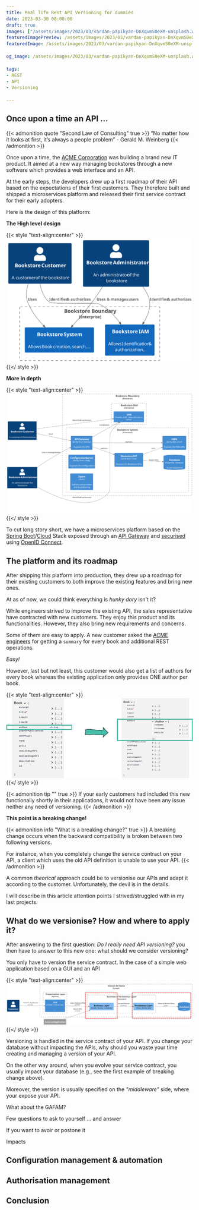 ```yaml
---
title: Real life Rest API Versioning for dummies
date: 2023-03-30 08:00:00
draft: true
images: ["/assets/images/2023/03/vardan-papikyan-DnXqvmS0eXM-unsplash.webp"]
featuredImagePreview: /assets/images/2023/03/vardan-papikyan-DnXqvmS0eXM-unsplash.webp
featuredImage: /assets/images/2023/03/vardan-papikyan-DnXqvmS0eXM-unsplash.webp

og_image: /assets/images/2023/03/vardan-papikyan-DnXqvmS0eXM-unsplash.webp

tags:
- REST
- API
- Versioning

---
```


## Once upon a time an API ...

{{< admonition quote "Second Law of Consulting" true >}}
“No matter how it looks at first, it’s always a people problem” - Gerald M. Weinberg
{{< /admonition >}}

Once upon a time, the [ACME Corporation](https://en.wikipedia.org/wiki/Acme_Corporation) was building a brand new IT product. 
It aimed at a new way managing bookstores through a new software which provides a web interface and an API.

At the early steps, the developers drew up a first roadmap of their API based on the expectations of their first customers.
They therefore built and shipped a microservices platform and released their first service contract for their early adopters.

Here is the design of this platform:

**The High level design**

{{< style "text-align:center" >}}
![c4 context diagram](/assets/images/2023/03/Bookstore-System_Context_diagram_for_Bookstore_System.svg )
{{</ style >}}

**More in depth**

{{< style "text-align:center" >}}
![c4 container diagram](/assets/images/2023/03/Bookstore-Container_Context_diagram_for_Bookstore_System.svg )
{{</ style >}}

To cut long story short, we have a microservices platform based on the [Spring Boot](https://docs.spring.io/spring-boot/docs/)/[Cloud](https://docs.spring.io/spring-boot/docs/) Stack exposed through an [API Gateway](https://spring.io/projects/spring-cloud-gateway) and [securised](https://github.com/spring-projects/spring-authorization-server/) using [OpenID Connect](https://openid.net/).

## The platform and its roadmap

After shipping this platform into production, they drew up a roadmap for their existing customers to both improve the existing features and bring new ones.

At as of now, we could think everything is _hunky dory_ isn't it?

While engineers strived to improve the existing API, the sales representative have contracted with new customers.
They enjoy this product and its functionalities.
However, they also bring new requirements and concerns.

Some of them are easy to apply. 
A new customer asked the [ACME engineers](https://en.wikipedia.org/wiki/Acme_Corporation)  for getting a ``summary`` for every book and additional REST operations. 

_Easy!_

However, last but not least, this customer would also get a list of authors for every book whereas the existing application only provides ONE author per book. 

{{< style "text-align:center" >}}
![c4 context diagram](/assets/images/2023/03/breaking_change.webp )
{{</ style >}}


{{< admonition tip "" true >}}
If your early customers had included this new functionaliy shortly in their applications, it would not have been any issue neither any need of versioning.
{{< /admonition >}}

**This point is a breaking change!**

{{< admonition info "What is a breaking change?" true >}}
A breaking change occurs when the backward compatibility is broken between two following versions.

For instance, when you completely change the service contract on your API, a client which uses the old API definition is unable to use your API.
{{< /admonition >}}

A common _theorical_ approach could be to versionise our APIs and adapt it according to the customer. 
Unfortunately, the devil is in the details.

I will describe in this article attention points I strived/struggled with in my last projects.

## What do we versionise? How and where to apply it?

After answering to the first question: _Do I really need API versioning?_ you then have to answer to this new one: what should we consider versioning?

You only have to version the service contract. 
In the case of a simple web application based on a GUI and an API

{{< style "text-align:center" >}}
![c4 context diagram](/assets/images/2023/03/monolith-Donuts___Home_Monolith.svg )
{{</ style >}}

Versioning is handled in the service contract of your API.
If you change your database without impacting the APIs, why should you waste your time creating and managing a version of your API.

On the other way around, when you evolve your service contract, you usually impact your database (e.g., see the first example of breaking change above).

Moreover, the version is usually specified on the _"middleware"_ side, where your expose your API. 


What about the GAFAM?


Few questions to ask to yourself ... and answer

If you want to avoir or postone it

Impacts

## Configuration management & automation

## Authorisation management

## Conclusion





